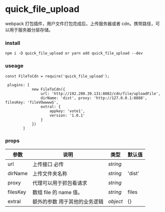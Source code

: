 # quick_file_upload

webpack 打包插件，用户文件打包完成后，上传服务器或者 cdn。携带路径，可以用于服务器分层存储。

### install

```
npm i -D quick_file_upload or yarn add quick_file_upload --dev
```

### useage

```
const FileToCdn = require('quick_file_upload');

 plugins: [
            new FileToCdn({
                url: 'http://192.200.39.131:8082/cdn/file/uploadFile',
                dirName: 'dist', proxy: 'http://127.0.0.1:8888', filesKey: 'fileVOwwwwS',
                extral: {
                    appkey: 'vote1',
                    version: '1.0.1'
                }
            })
        ]

```

### props

| 参数     | 说明                          | 类型     | 默认值 |
| -------- | ----------------------------- | -------- | ------ |
| url      | 上传接口 必传                 | _string_ |        |
| dirName  | 上传文件夹名称                | _string_ | 'dist' |
| proxy    | 代理可以用于抓包看请求        | _string_ |        |
| filesKey | 数组 file 的 name 值。        | _string_ | files  |
| extral   | 额外的参数 用于其他的业务逻辑 | _object_ | {}     |
